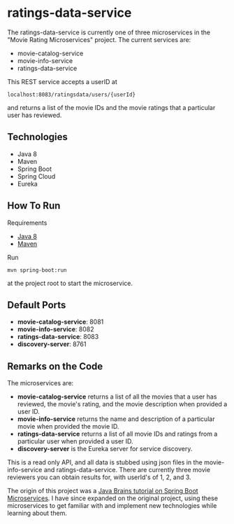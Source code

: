 ratings-data-service
==============

The ratings-data-service is currently one of three microservices in the "Movie Rating Microservices" project. The current services are:
- movie-catalog-service
- movie-info-service
- ratings-data-service

This REST service accepts a userID at 
```
localhost:8083/ratingsdata/users/{userId}
```
and returns a list of the movie IDs and the movie ratings that a particular user has reviewed. 

Technologies
------------

- Java 8
- Maven
- Spring Boot
- Spring Cloud
- Eureka

How To Run
----------

Requirements 
- [Java 8](https://java.com/en/download/help/download_options.xml)
- [Maven](https://maven.apache.org/install.html)

Run
```
mvn spring-boot:run
```
at the project root to start the microservice.

Default Ports
-------------------
- **movie-catalog-service**: 8081
- **movie-info-service**: 8082
- **ratings-data-service**: 8083
- **discovery-server**: 8761

Remarks on the Code
-------------------

The microservices are: 
- **movie-catalog-service** returns a list of all the movies that a user has reviewed, the movie's rating, and the movie description when provided a user ID. 
- **movie-info-service** returns the name and description of a particular movie when provided the movie ID.
- **ratings-data-service** returns a list of all movie IDs and ratings from a particular user when provided a user ID.
- **discovery-server** is the Eureka server for service discovery.

This is a read only API, and all data is stubbed using json files in the movie-info-service and ratings-data-service.
There are currently three movie reviewers you can obtain results for, with userId's of 1, 2, and 3.

The origin of this project was a [Java Brains tutorial on Spring Boot Microservices](https://www.youtube.com/watch?v=y8IQb4ofjDo ). I have since expanded on the original project, 
using these microservices to get familiar with and implement new technologies while learning about them.